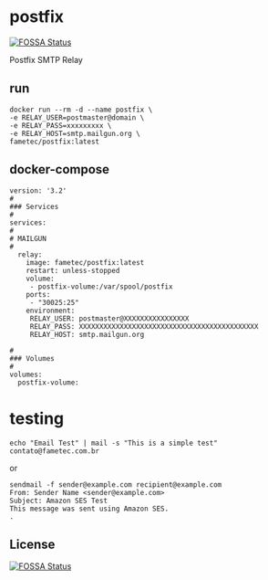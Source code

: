 # postfix
[![FOSSA Status](https://app.fossa.io/api/projects/git%2Bgithub.com%2Ffametec%2Fpostfix.svg?type=shield)](https://app.fossa.io/projects/git%2Bgithub.com%2Ffametec%2Fpostfix?ref=badge_shield)


Postfix SMTP Relay

## run

    docker run --rm -d --name postfix \
    -e RELAY_USER=postmaster@domain \
    -e RELAY_PASS=xxxxxxxxx \
    -e RELAY_HOST=smtp.mailgun.org \
    fametec/postfix:latest

## docker-compose

    version: '3.2'
    #
    ### Services
    #
    services:
    #
    # MAILGUN
    #
      relay:
        image: fametec/postfix:latest
        restart: unless-stopped
        volume: 
         - postfix-volume:/var/spool/postfix
        ports:
         - "30025:25"
        environment:
         RELAY_USER: postmaster@XXXXXXXXXXXXXXXX
         RELAY_PASS: XXXXXXXXXXXXXXXXXXXXXXXXXXXXXXXXXXXXXXXXXXXX
         RELAY_HOST: smtp.mailgun.org
         
    #
    ### Volumes
    #
    volumes:
      postfix-volume:
      
      

 # testing

    echo "Email Test" | mail -s "This is a simple test" contato@fametec.com.br
 
or

    sendmail -f sender@example.com recipient@example.com
    From: Sender Name <sender@example.com>
    Subject: Amazon SES Test                
    This message was sent using Amazon SES.                
    .




## License
[![FOSSA Status](https://app.fossa.io/api/projects/git%2Bgithub.com%2Ffametec%2Fpostfix.svg?type=large)](https://app.fossa.io/projects/git%2Bgithub.com%2Ffametec%2Fpostfix?ref=badge_large)